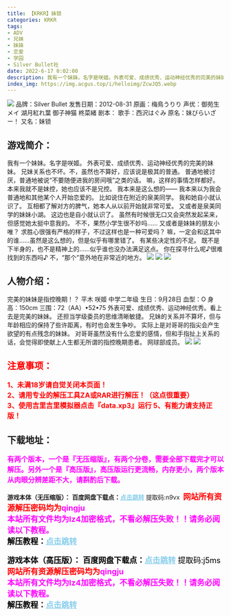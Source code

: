 ```yaml
---
title: 【KRKR】妹锁
categories: KRKR
tags:
- ADV
- 兄妹
- 妹妹
- 恋爱
- 学园
- Silver Bullet社
date: 2022-6-17 0:02:00
description: 我有一个妹妹。名字是咲姬。外表可爱、成绩优秀、运动神经优秀的完美的妹妹。兄妹关系也不坏。不，虽然也不算好，应该说是极其的普通。普通地被讨厌，普通地被说“不要随便进我的房间哦”之类的话。嘛，这样的事情怎样都好。
index_img: https://img.acgus.top/i/helloimg/ZcwJQ5.webp
---
```

![](https://img.acgus.top/i/helloimg/ZcwJQ5.webp)
品牌：Silver Bullet
发售日期：2012-08-31
原画：梅鳥うりり
声优：御苑生メイ 湖月紅れ葉 御子神猫 柊菜緒
剧本：
歌手：西沢はぐみ
原名：妹びらいざー！
又名：妹锁

## 游戏简介：
我有一个妹妹。名字是咲姬。
外表可爱、成绩优秀、运动神经优秀的完美的妹妹。
兄妹关系也不坏。不，虽然也不算好，应该说是极其的普通。
普通地被讨厌，普通地被说“不要随便进我的房间哦”之类的话。
嘛，这样的事情怎样都好。
本来我就不是妹控，她也应该不是兄控。
我本来是这么想的——
我本来以为我会普通地和其他某个人开始恋爱的。
比如说住在附近的泉美同学。
我和她自小就认识了。
互相都了解对方的脾气，她本人从以前开始就非常可爱。
又或者是泉美同学的妹妹小湖。
这边也是自小就认识了。
虽然有时候很无口又会突然发起呆来，但感觉她太挺中意我的。
不不，果然小学生很不妙吗……
又或者是妹妹的朋友小唯？
求胜心很强有严格的样子，不过这样也是一种可爱吗？
嘛，一定会和这其中的谁……虽然是这么想的，但是似乎有哪里错了。
有某些决定性的不足。
既不是下半身的，也不是精神上的……似乎谁也没办法满足这点。
你在探寻什么呢♪很难找到的东西吗♪
不，“那个”意外地在非常近的地方。
![](https://img.acgus.top/i/helloimg/ZcwtJm.webp)
![](https://img.acgus.top/i/helloimg/Zcwmu0.webp)
![](https://img.acgus.top/i/helloimg/Zcw4Oh.webp)

## **人物介绍：**
完美的妹妹是指控晚期！？
平木 咲姬
中学二年级
生日：9月28日  血型：O
身高：150cm  三围：72（AA）•52•75
外表可爱、成绩优秀、运动神经优秀。看上去是完美的妹妹。
还担当学级委员的思维清晰敏捷。
兄妹的关系并不算坏，但与年龄相应的保持了些许距离，有时也会发生争吵。
实际上是对哥哥的指尖会产生欲望的有点残念的妹妹。
对哥哥虽然没有什么恋爱的感情，但和手指扯上关系的话，会觉得即使献上人生都无所谓的指控晚期患者。
网球部成员。
![](https://img.acgus.top/i/helloimg/ZcwArc.webp)
![](https://img.acgus.top/i/helloimg/ZcwS3q.webp)


## <font color=#FF0000 >注意事项：</font>
<font color=#FF0000 size=3><b>1、未满18岁请自觉关闭本页面！  
2、请用专业的解压工具ZA或RAR进行解压！（这点很重要）           
3、使用吉里吉里模拟器点击『data.xp3』运行
5、有能力请支持正版！</b></font>

## 下载地址：
<font color=#FF00FF size=3>**有两个版本，一个是『无压缩版』，有两个分卷，需要全部下载完才可以解压。另外一个是『高压版』，高压版运行更流畅，内存更小，两个版本从肉眼分辨差距不大，请斟酌后下载。**</font>

**游戏本体（无压缩版）：**
<b>百度网盘下载点：</b><a href="https://pan.baidu.com/s/1FrShvijeNsXc4gczneRf6Q?pwd=n9vx" style="color: #87CEEB;"><b>点击跳转</b></a> 提取码:n9vx
<a style="padding: 0" href="https://post.qingju.org/AD/"><img style="max-width:100%" src="https://img.acgus.top/i/2024/07/478f689b8021d8d499ab43d21acf137a.gif" alt=""></a>
<b><font color=#FF0000 size=4>网站所有资源解压密码均为</b></font><b><font color=#FF00FF size=4>qingju</font><font color=#FF0000 ></font></b><br><b><font color=#FF00FF size=4>本站所有文件均为lz4加密格式，不看必解压失败！！请务必阅读以下教程。</b></font><br><b><font color=#000 size=4>解压教程：</b><a href="https://post.qingju.org/tutorial/000/" style="color: #87CEEB;"><b>点击跳转</b></a>

**游戏本体（高压版）：**
<b>百度网盘下载点：</b><a href="https://pan.baidu.com/s/1LqAD1wTgWMOrFsV2SLzm5g?pwd=j5ms" style="color: #87CEEB;"><b>点击跳转</b></a> 提取码:j5ms
<a style="padding: 0" href="https://post.qingju.org/AD/"><img style="max-width:100%" src="https://img.acgus.top/i/2024/07/478f689b8021d8d499ab43d21acf137a.gif" alt=""></a>
<b><font color=#FF0000 size=4>网站所有资源解压密码均为</b></font><b><font color=#FF00FF size=4>qingju</font><font color=#FF0000 ></font></b><br><b><font color=#FF00FF size=4>本站所有文件均为lz4加密格式，不看必解压失败！！请务必阅读以下教程。</b></font><br><b><font color=#000 size=4>解压教程：</b><a href="https://post.qingju.org/tutorial/000/" style="color: #87CEEB;"><b>点击跳转</b></a>
